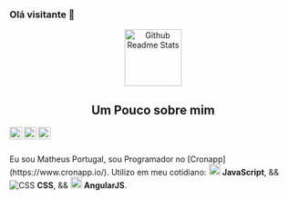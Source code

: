 ### Olá visitante 👋

<p align="center">
 <img width="100px" src="https://res.cloudinary.com/anuraghazra/image/upload/v1594908242/logo_ccswme.svg" align="center" alt="Github Readme Stats" />
 <h2 align="center">Um Pouco sobre mim</h2>
</p>


<a href="https://www.linkedin.com/in/matheus-portugal-50384915b">
  <img align="left" alt="Matheus LinkdeIN" width="22px" src="https://cdn.jsdelivr.net/npm/simple-icons@v3/icons/linkedin.svg" />
</a>
<a href="https://www.facebook.com/matheus.portugal.52/">
  <img align="left" alt="Apurv's Leetcode" width="22px" src="https://cdn.jsdelivr.net/npm/simple-icons@v3/icons/facebook.svg" />
</a>
<a href="https://www.instagram.com/mattheusportugall/?hl=pt-br">
  <img align="left" alt="Apurv's Leetcode" width="22px" src="https://cdn.jsdelivr.net/npm/simple-icons@v3/icons/instagram.svg"/>
</a>
<br />
<br />

<div>
 <p>
  Eu sou Matheus Portugal, sou Programador no [Cronapp](https://www.cronapp.io/). Utilizo em meu cotidiano: 
  <img src="https://cdn.icon-icons.com/icons2/2108/PNG/512/javascript_icon_130900.png" alt="JS" width="20" /> <b>JavaScript</b>, &&
   <img src="https://icons.iconarchive.com/icons/martz90/hex/256/css-3-icon.png" alt="CSS" /> <b>CSS</b>, &&
   <img src="https://cdn.worldvectorlogo.com/logos/angular-icon.svg" width="20" alt="ANGULARJS" /> <b>AngularJS</b>.


</p>
